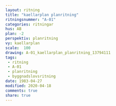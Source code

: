 ```yaml
---
layout: ritning
title: "kaellarplan planritning"
ritningsnummer: "A-01"
categories: ritningar
hus: AB
plan: -2
perspektiv: planritning
vy: kaellarplan
scale:  100
drawing: A-01_kaellarplan_planritning_13794111
tags:
 - ritning
 - A-01
 - planritning
 - byggnadslovsritning
date: 1983-04-27
modified: 2020-04-18
comments: true
share: true
---
```

